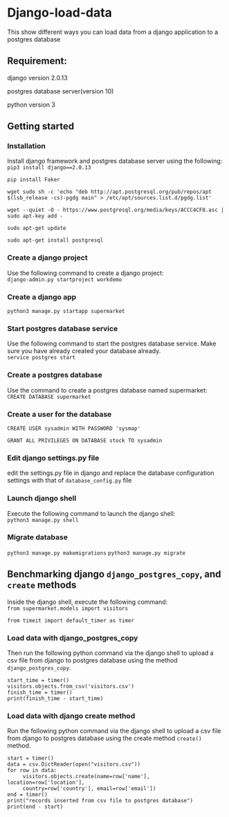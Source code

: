 # Django-load-data
This show different ways you can load data from a django application to a postgres database

## Requirement:  
django version 2.0.13 

postgres database server(version 10) 

python version 3  

## Getting started  

### Installation 
Install django framework and postgres database server using the following:   
`pip3 install django==2.0.13`   

`pip install Faker`

`wget sudo sh -c 'echo "deb http://apt.postgresql.org/pub/repos/apt $(lsb_release -cs)-pgdg main" > /etc/apt/sources.list.d/pgdg.list'`

`wget --quiet -O - https://www.postgresql.org/media/keys/ACCC4CF8.asc | sudo apt-key add -`

`sudo apt-get update`

`sudo apt-get install postgresql`

### Create a django project 
Use the following command to create a django project:  
`django-admin.py startproject workdemo` 

### Create a django app 
`python3 manage.py startapp supermarket`   

### Start postgres database service
Use the following command to start the postgres database service. Make sure you have already created your database already.    
`service postgres start`

### Create a postgres database
Use the command to create a postgres database named supermarket:
`CREATE DATABASE supermarket`   

### Create a user for the database
`CREATE USER sysadmin WITH PASSWORD 'sysmap'`  

`GRANT ALL PRIVILEGES ON DATABASE stock TO sysadmin`


### Edit django settings.py file 
edit the settings.py file in django and replace the database configuration settings with that of `database_config.py` file

### Launch django shell
Execute the following command to launch the django shell:  
`python3 manage.py shell`

### Migrate database
`python3 manage.py makemigrations`
`python3 manage.py migrate`

 ## Benchmarking django `django_postgres_copy`,  and `create` methods 
 Inside the django shell, execute the following command:  
 `from supermarket.models import visitors`  
 
 `from timeit import default_timer as timer`  
 
 ### Load data with django_postgres_copy
 
Then run the following python command via the django shell to upload a csv file from django to postgres database using the method `django_postgres_copy`.
```
start_time = timer()
visitors.objects.from_csv('visitors.csv')
finish_time = timer()
print(finish_time - start_time)
```  

### Load data with django create method  
Run the following python command via the django shell to upload a csv file from django to postgres database using the create method `create()` method. 
```
start = timer()
data = csv.DictReader(open("visitors.csv")) 
for row in data:
     visitors.objects.create(name=row['name'], location=row['location'],
     country=row['country'], email=row['email'])
end = timer()
print("records inserted from csv file to postgres database")
print(end - start)
```
